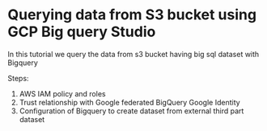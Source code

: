 # Querying data from S3 bucket using GCP Big query Studio

In this tutorial we query the data from s3 bucket having big sql dataset with Bigquery

Steps:
1. AWS IAM policy and roles
2. Trust relationship with Google federated BigQuery Google Identity
3. Configuration of Bigquery to create dataset from external third part dataset
